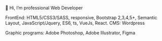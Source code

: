 👋 Hi, I’m professional Web Developer

FrontEnd: HTML5/CSS3/SASS, responsive, Bootstrap 2,3,4,5+, Semantic Layout, JavaScript/Jquery, ES6, ts, VueJs, React.
CMS: Wordpress

Graphic programs: Adobe Photoshop, Adobe Illustrator, Figma
